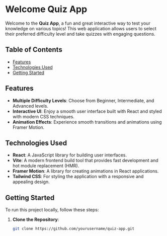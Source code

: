 # Welcome Quiz App 

Welcome to the **Quiz App**, a fun and great interactive way to test your knowledge on various topics! This web application allows users to select their preferred difficulty level and take quizzes with engaging questions.

## Table of Contents

- [Features](#features)
- [Technologies Used](#technologies-used)
- [Getting Started](#getting-started)


## Features

- **Multiple Difficulty Levels**: Choose from Beginner, Intermediate, and Advanced levels.
- **Interactive UI**: Enjoy a smooth user interface built with React and styled with modern CSS techniques.
- **Animation Effects**: Experience smooth transitions and animations using Framer Motion.

## Technologies Used

- **React**: A JavaScript library for building user interfaces.
- **Vite**: A modern frontend build tool that provides fast development and hot module replacement (HMR).
- **Framer Motion**: A library for creating animations in React applications.
- **Tailwind CSS**: For styling the application with a responsive and appealing design.

## Getting Started

To run this project locally, follow these steps:

1. **Clone the Repository**:
   ```bash
   git clone https://github.com/yourusername/quiz-app.git


